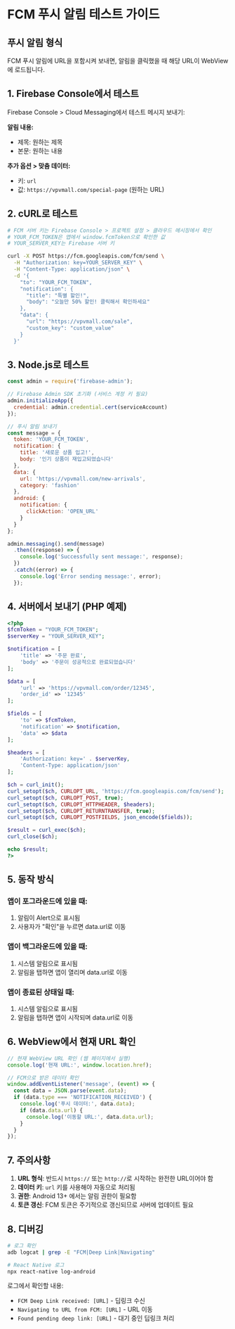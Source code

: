 # FCM 푸시 알림 테스트 가이드

## 푸시 알림 형식

FCM 푸시 알림에 URL을 포함시켜 보내면, 알림을 클릭했을 때 해당 URL이 WebView에 로드됩니다.

## 1. Firebase Console에서 테스트

Firebase Console > Cloud Messaging에서 테스트 메시지 보내기:

**알림 내용:**
- 제목: 원하는 제목
- 본문: 원하는 내용

**추가 옵션 > 맞춤 데이터:**
- 키: `url`
- 값: `https://vpvmall.com/special-page` (원하는 URL)

## 2. cURL로 테스트

```bash
# FCM 서버 키는 Firebase Console > 프로젝트 설정 > 클라우드 메시징에서 확인
# YOUR_FCM_TOKEN은 앱에서 window.fcmToken으로 확인한 값
# YOUR_SERVER_KEY는 Firebase 서버 키

curl -X POST https://fcm.googleapis.com/fcm/send \
  -H "Authorization: key=YOUR_SERVER_KEY" \
  -H "Content-Type: application/json" \
  -d '{
    "to": "YOUR_FCM_TOKEN",
    "notification": {
      "title": "특별 할인!",
      "body": "오늘만 50% 할인! 클릭해서 확인하세요"
    },
    "data": {
      "url": "https://vpvmall.com/sale",
      "custom_key": "custom_value"
    }
  }'
```

## 3. Node.js로 테스트

```javascript
const admin = require('firebase-admin');

// Firebase Admin SDK 초기화 (서비스 계정 키 필요)
admin.initializeApp({
  credential: admin.credential.cert(serviceAccount)
});

// 푸시 알림 보내기
const message = {
  token: 'YOUR_FCM_TOKEN',
  notification: {
    title: '새로운 상품 입고!',
    body: '인기 상품이 재입고되었습니다'
  },
  data: {
    url: 'https://vpvmall.com/new-arrivals',
    category: 'fashion'
  },
  android: {
    notification: {
      clickAction: 'OPEN_URL'
    }
  }
};

admin.messaging().send(message)
  .then((response) => {
    console.log('Successfully sent message:', response);
  })
  .catch((error) => {
    console.log('Error sending message:', error);
  });
```

## 4. 서버에서 보내기 (PHP 예제)

```php
<?php
$fcmToken = "YOUR_FCM_TOKEN";
$serverKey = "YOUR_SERVER_KEY";

$notification = [
    'title' => '주문 완료',
    'body' => '주문이 성공적으로 완료되었습니다'
];

$data = [
    'url' => 'https://vpvmall.com/order/12345',
    'order_id' => '12345'
];

$fields = [
    'to' => $fcmToken,
    'notification' => $notification,
    'data' => $data
];

$headers = [
    'Authorization: key=' . $serverKey,
    'Content-Type: application/json'
];

$ch = curl_init();
curl_setopt($ch, CURLOPT_URL, 'https://fcm.googleapis.com/fcm/send');
curl_setopt($ch, CURLOPT_POST, true);
curl_setopt($ch, CURLOPT_HTTPHEADER, $headers);
curl_setopt($ch, CURLOPT_RETURNTRANSFER, true);
curl_setopt($ch, CURLOPT_POSTFIELDS, json_encode($fields));

$result = curl_exec($ch);
curl_close($ch);

echo $result;
?>
```

## 5. 동작 방식

### 앱이 포그라운드에 있을 때:
1. 알림이 Alert으로 표시됨
2. 사용자가 "확인"을 누르면 data.url로 이동

### 앱이 백그라운드에 있을 때:
1. 시스템 알림으로 표시됨
2. 알림을 탭하면 앱이 열리며 data.url로 이동

### 앱이 종료된 상태일 때:
1. 시스템 알림으로 표시됨
2. 알림을 탭하면 앱이 시작되며 data.url로 이동

## 6. WebView에서 현재 URL 확인

```javascript
// 현재 WebView URL 확인 (웹 페이지에서 실행)
console.log('현재 URL:', window.location.href);

// FCM으로 받은 데이터 확인
window.addEventListener('message', (event) => {
  const data = JSON.parse(event.data);
  if (data.type === 'NOTIFICATION_RECEIVED') {
    console.log('푸시 데이터:', data.data);
    if (data.data.url) {
      console.log('이동할 URL:', data.data.url);
    }
  }
});
```

## 7. 주의사항

1. **URL 형식**: 반드시 `https://` 또는 `http://`로 시작하는 완전한 URL이어야 함
2. **데이터 키**: `url` 키를 사용해야 자동으로 처리됨
3. **권한**: Android 13+ 에서는 알림 권한이 필요함
4. **토큰 갱신**: FCM 토큰은 주기적으로 갱신되므로 서버에 업데이트 필요

## 8. 디버깅

```bash
# 로그 확인
adb logcat | grep -E "FCM|Deep Link|Navigating"

# React Native 로그
npx react-native log-android
```

로그에서 확인할 내용:
- `FCM Deep Link received: [URL]` - 딥링크 수신
- `Navigating to URL from FCM: [URL]` - URL 이동
- `Found pending deep link: [URL]` - 대기 중인 딥링크 처리